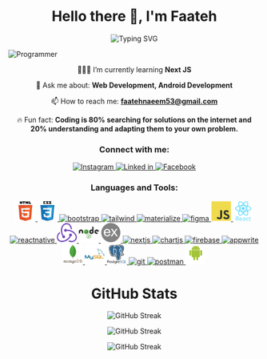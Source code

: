 <h1 align="center">Hello there 👋, I'm Faateh</h1>

<p align="center">
<!--  https://git.io/typing-svg  -->
   <img src="https://readme-typing-svg.demolab.com?font=Fira+Code&weight=600&size=18&pause=1000&color=04ff00&background=000000&margin=auto&center=true&width=435&lines=I'm+a+experienced+MERN +stack+developer.;I+love+exploring+new+things.;I+enjoy+solving+problems.;I+am+keen+on+learning+new+tech.;I+thrive+in+a+collaborative+environment." alt="Typing SVG" />
</p>

<img 
width=max-content src="https://imgs.search.brave.com/XhldNdW2t65Bo5eZrpM_1BT4wUiyXMQPPhpftE7uif4/rs:fit:860:0:0/g:ce/aHR0cHM6Ly9naXN0/LmdpdGh1Yi5jb20v/bGlhbnBlcnNvbi81/ZjBmNTI2MDRiMDNh/ZDgwYzgyZGI3OTBj/NDc0OTkzYy9yYXcv/ODhmMjBjOWQ3NDlk/NzU2YmU2M2YyMmIw/OWYzYzRhYzU3MGJj/NTEwMS9wcm9ncmFt/bWluZy5naWY.gif" alt="Programmer">


<div align="center">
  
  👨🏻‍💻 I’m currently learning <strong>Next JS</strong><br>
  
  💬 Ask me about: <strong>Web Development, Android Development</strong><br>
  
  📫 How to reach me: <strong><a href="mailto:faatehnaeem53@gmail.com">faatehnaeem53@gmail.com</a></strong><br>
  
  🔥 Fun fact: <strong>Coding is 80% searching for solutions on the internet and 20% understanding and adapting them to your own problem.</strong>
  
</div>


<h3 align="center">Connect with me:</h3>



<p align="center">
  <a href="https://www.instagram.com/faatehyyy" target="_blank">
     <img src="https://user-images.githubusercontent.com/95082903/208309007-20341fc3-2b27-4ce2-951c-2044d6473419.png" alt="Instagram" height="40" width=40>
  </a>
  <a href="https://www.linkedin.com/in/faateh-naeem/" target="_blank">
     <img src="https://user-images.githubusercontent.com/95082903/208309035-3485e246-64c2-434c-baac-551989d137fd.png" alt="Linked in" height="40" width=40>
  </a>
  <a href="https://www.facebook.com/profile.php?id=100010441269666" target="_blank">
     <img src="https://user-images.githubusercontent.com/95082903/208309323-f4a37ced-80e0-497f-9712-bce1d03e0ba5.png" alt="Facebook" height="40" width=40>
  </a>
</p>
   

<h3 align="center">Languages and Tools:</h3>
<p align="center"> <a href="https://www.w3.org/html/" target="_blank" rel="noreferrer"> <img src="https://raw.githubusercontent.com/devicons/devicon/master/icons/html5/html5-original-wordmark.svg" alt="html5" width="40" height="40"/> </a> <a href="https://www.w3schools.com/css/" target="_blank" rel="noreferrer"> <img src="https://raw.githubusercontent.com/devicons/devicon/master/icons/css3/css3-original-wordmark.svg" alt="css3" width="40" height="40"/> </a> <a href="https://getbootstrap.com" target="_blank" rel="noreferrer"> <img src="https://imgs.search.brave.com/jLap1gkvy3LYJ3tzFyGH-gsbcPd3wiGPQVq7Bs9guEo/rs:fit:860:0:0/g:ce/aHR0cHM6Ly91cGxv/YWQud2lraW1lZGlh/Lm9yZy93aWtpcGVk/aWEvY29tbW9ucy9i/L2IyL0Jvb3RzdHJh/cF9sb2dvLnN2Zw.svg" alt="bootstrap" width="40" height="40"/> </a> <a href="https://tailwindcss.com/" target="_blank" rel="noreferrer"> <img src="https://www.vectorlogo.zone/logos/tailwindcss/tailwindcss-icon.svg" alt="tailwind" width="40" height="40"/> </a> <a href="https://materializecss.com/" target="_blank" rel="noreferrer"> <img src="https://raw.githubusercontent.com/prplx/svg-logos/5585531d45d294869c4eaab4d7cf2e9c167710a9/svg/materialize.svg" alt="materialize" width="40" height="40"/> </a> <a href="https://www.figma.com/" target="_blank" rel="noreferrer"> <img src="https://www.vectorlogo.zone/logos/figma/figma-icon.svg" alt="figma" width="40" height="40"/> </a>  <a href="https://developer.mozilla.org/en-US/docs/Web/JavaScript" target="_blank" rel="noreferrer"> <img src="https://raw.githubusercontent.com/devicons/devicon/master/icons/javascript/javascript-original.svg" alt="javascript" width="40" height="40"/> </a> <a href="https://reactjs.org/" target="_blank" rel="noreferrer"> <img src="https://raw.githubusercontent.com/devicons/devicon/master/icons/react/react-original-wordmark.svg" alt="react" width="40" height="40"/> </a>   <a href="https://reactnative.dev/" target="_blank" rel="noreferrer"> <img src="https://reactnative.dev/img/header_logo.svg" alt="reactnative" width="40" height="40"/> </a> <a href="https://redux.js.org" target="_blank" rel="noreferrer"> <img src="https://raw.githubusercontent.com/devicons/devicon/master/icons/redux/redux-original.svg" alt="redux" width="40" height="40"/> </a> <a href="https://nodejs.org" target="_blank" rel="noreferrer"> <img src="https://raw.githubusercontent.com/devicons/devicon/master/icons/nodejs/nodejs-original-wordmark.svg" alt="nodejs" width="40" height="40"/> </a> <a href="https://expressjs.com" target="_blank" rel="noreferrer"> <img src="./pngwing.com.png" alt="express" width="40" height="40"/> </a> <a href="https://nextjs.org/" target="_blank" rel="noreferrer"> <img src="https://user-images.githubusercontent.com/95082903/208308179-06ddb2e7-8a6e-47cf-96db-cb62f3f3c71f.png" alt="nextjs" width="40" height="40"/> </a> <a href="https://www.chartjs.org" target="_blank" rel="noreferrer"> <img src="https://www.chartjs.org/media/logo-title.svg" alt="chartjs" width="40" height="40"/> </a>  <a href="https://firebase.google.com/" target="_blank" rel="noreferrer"> <img src="https://www.vectorlogo.zone/logos/firebase/firebase-icon.svg" alt="firebase" width="40" height="40"/> </a>  <a href="https://appwrite.io" target="_blank" rel="noreferrer"> <img src="https://www.vectorlogo.zone/logos/appwriteio/appwriteio-icon.svg" alt="appwrite" width="40" height="40"/> </a>  <a href="https://www.mongodb.com/" target="_blank" rel="noreferrer"> <img src="https://raw.githubusercontent.com/devicons/devicon/master/icons/mongodb/mongodb-original-wordmark.svg" alt="mongodb" width="40" height="40"/> </a> <a href="https://www.mysql.com/" target="_blank" rel="noreferrer"> <img src="https://raw.githubusercontent.com/devicons/devicon/master/icons/mysql/mysql-original-wordmark.svg" alt="mysql" width="40" height="40"/> </a>   <a href="https://www.postgresql.org" target="_blank" rel="noreferrer"> <img src="https://raw.githubusercontent.com/devicons/devicon/master/icons/postgresql/postgresql-original-wordmark.svg" alt="postgresql" width="40" height="40"/> </a> <a href="https://git-scm.com/" target="_blank" rel="noreferrer"> <img src="https://www.vectorlogo.zone/logos/git-scm/git-scm-icon.svg" alt="git" width="40" height="40"/> </a> <a href="https://postman.com" target="_blank" rel="noreferrer"> <img src="https://www.vectorlogo.zone/logos/getpostman/getpostman-icon.svg" alt="postman" width="40" height="40"/> </a> <a href="https://developer.android.com" target="_blank" rel="noreferrer"> <img src="https://raw.githubusercontent.com/devicons/devicon/master/icons/android/android-original-wordmark.svg" alt="android" width="40" height="40"/> </a></p>

<h1 align="center">
GitHub Stats
</h1>

<p align="center">


<img src="https://github-readme-streak-stats.herokuapp.com?user=faatehnaeem&card_width=600&background=000000&theme=merko&fire=FF5F1F&ring=ffeb14" alt="GitHub Streak" />
</p>

<p align="center">

<img src="https://github-readme-stats.vercel.app/api/top-langs/?username=faatehnaeem&show_icons=true&count_private=true&hide_rank=true&theme=merko&card_width=600&include_all_commits=false&bg_color=000000" alt="GitHub Streak" alt="faatehnaeem" />
</p>

<p align="center">

<img src="https://github-readme-stats.vercel.app/api?username=faatehnaeem&show_icons=true&count_private=true&hide_rank=true&layout=donut&theme=merko&card_width=600&bg_color=000000" alt="GitHub Streak" alt="faatehnaeem" />
</p>
